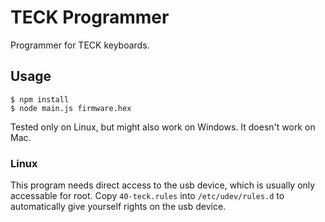 # TECK Programmer
Programmer for TECK keyboards.

## Usage

```
$ npm install
$ node main.js firmware.hex
```

Tested only on Linux, but might also work on Windows. It doesn't work on Mac.

### Linux

This program needs direct access to the usb device, which is usually only accessable for root.
Copy `40-teck.rules` into `/etc/udev/rules.d` to automatically give yourself rights on the usb device.
